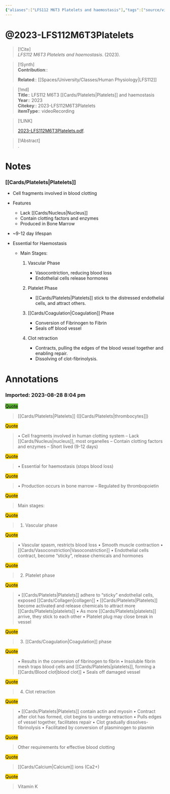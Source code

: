 ```yaml
---
{"aliases":["LFS112 M6T3 Platelets and haemostasis"],"tags":["source/video","Uni/LFS112"],"Status":"Watched","Priority":"High","dg-publish":true,"permalink":"/sources/video/2023-lfs-112-m6-t3-platelets/","dgPassFrontmatter":true}
---
```


# @2023-LFS112M6T3Platelets

> [!Cite]  
> _LFS112 M6T3 Platelets and haemostasis_. (2023).  
  
>[!Synth]  
>**Contribution**::  
>  
>**Related**:: [[Spaces/University/Classes/Human Physiology\|LFS112]]
>  
  
>[!md]  
> **Title**:: LFS112 M6T3 [[Cards/Platelets\|Platelets]] and haemostasis  
> **Year**:: 2023  
> **Citekey**:: 2023-LFS112M6T3Platelets  
> **itemType**:: videoRecording  
  
> [!LINK]  
>  
> [2023-LFS112M6T3Platelets.pdf](file:///Users/nathanmaxwell/Zotero/storage/6VNFSX7Z/2023-LFS112M6T3Platelets.pdf).  
  
> [!Abstract]  
>.  
>  
# Notes  
### [[Cards/Platelets\|Platelets]]

- Cell fragments involved in blood clotting
- Features
    
    - Lack [[Cards/Nucleus\|Nucleus]]
    - Contain clotting factors and enzymes
    - Produced in Bone Marrow
- ~9-12 day lifespan
- Essential for Haemostasis
    
    - Main Stages:
        
        1. Vascular Phase
            
            - Vasocontriction, reducing blood loss
            - Endothelial cells release hormones
        2. Platelet Phase
            
            - [[Cards/Platelets\|Platelets]] stick to the distressed endothelial cells, and attract others.
        3. [[Cards/Coagulation\|Coagulation]] Phase
            
            - Conversion of Fibrinogen to Fibrin
            - Seals off blood vessel
        4. Clot retraction
            
            - Contracts, pulling the edges of the blood vessel together and enabling repair.
            - Dissolving of clot-fibrinolysis.  
  
  
# Annotations  
  
  

### Imported: 2023-08-28 8:04 pm  
  
  
  
<mark style="background-color: #5fb236">Quote</mark>  
> [[Cards/Platelets\|Platelets]] ([[Cards/Platelets\|thrombocytes]])  
  
<mark style="background-color: #ffd400">Quote</mark>  
> • Cell fragments involved in human clotting system – Lack [[Cards/Nucleus\|nucleus]], most organelles – Contain clotting factors and enzymes – Short lived (9-12 days)  
  
<mark style="background-color: #ffd400">Quote</mark>  
> • Essential for haemostasis (stops blood loss)  
  
<mark style="background-color: #ffd400">Quote</mark>  
> • Production occurs in bone marrow – Regulated by thrombopoietin  
  
<mark style="background-color: #ffd400">Quote</mark>  
> Main stages:  
  
<mark style="background-color: #ffd400">Quote</mark>  
> 1. Vascular phase  
  
<mark style="background-color: #ffd400">Quote</mark>  
> • Vascular spasm, restricts blood loss • Smooth muscle contraction • [[Cards/Vasoconstriction\|Vasoconstriction]] • Endothelial cells contract, become “sticky”, release chemicals and hormones  
  
<mark style="background-color: #ffd400">Quote</mark>  
> 2. Platelet phase  
  
<mark style="background-color: #ffd400">Quote</mark>  
> • [[Cards/Platelets\|Platelets]] adhere to “sticky” endothelial cells, exposed [[Cards/Collagen\|collagen]] • [[Cards/Platelets\|Platelets]] become activated and release chemicals to attract more [[Cards/Platelets\|platelets]] • As more [[Cards/Platelets\|platelets]] arrive, they stick to each other • Platelet plug may close break in vessel  
  
<mark style="background-color: #ffd400">Quote</mark>  
> 3. [[Cards/Coagulation\|Coagulation]] phase  
  
<mark style="background-color: #ffd400">Quote</mark>  
> • Results in the conversion of fibrinogen to fibrin • Insoluble fibrin mesh traps blood cells and [[Cards/Platelets\|platelets]], forming a [[Cards/Blood clot\|blood clot]] • Seals off damaged vessel  
  
<mark style="background-color: #ffd400">Quote</mark>  
> 4. Clot retraction  
  
<mark style="background-color: #ffd400">Quote</mark>  
> • [[Cards/Platelets\|Platelets]] contain actin and myosin • Contract after clot has formed, clot begins to undergo retraction • Pulls edges of vessel together, facilitates repair • Clot gradually dissolves- fibrinolysis • Facilitated by conversion of plasminogen to plasmin  
  
<mark style="background-color: #ffd400">Quote</mark>  
> Other requirements for effective blood clotting  
  
<mark style="background-color: #ffd400">Quote</mark>  
> [[Cards/Calcium\|Calcium]] ions (Ca2+)  
  
<mark style="background-color: #ffd400">Quote</mark>  
> Vitamin K  
  
  





































